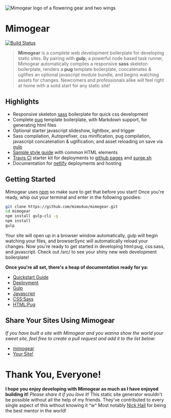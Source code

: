 ![Mimogear logo of a flowering gear and two wings](http://image.prntscr.com/image/e86217163ef747b3af55d3e2b29be4dc.png)

# Mimogear

[![Build Status](https://travis-ci.org/mimoduo/mimogear.svg?branch=master)](https://travis-ci.org/mimoduo/mimogear)

> **Mimogear** is a complete web development boilerplate for developing static sites. By pairing with **gulp**, a powerful node based task runner, Mimogear automatically compiles a responsive **sass** skeleton boilerplate, renders a **pug** template boilerplate, concatenates & uglifies an optional javascript module bundle, and begins watching assets for changes. Newcomers and professionals alike will feel right at home with a solid start for any static site!

## Highlights

* Responsive skeleton [sass](http://sass-lang.com/) boilerplate for quick css development
* Complete [pug](https://pugjs.org/api/getting-started.html) template boilerplate, with Markdown support, for generating html files
* Optional starter javascript slideshow, lightbox, and trigger
* Sass compilation, Autoprefixer, css minification, pug compilation, javascript concatenation & uglification, and asset reloading on save via [gulp](http://gulpjs.com/)
* [Sample style guide](http://mimoduo.github.io/mimogear/style-guide.html) with common HTML elements
* [Travis CI](https://travis-ci.org/) starter kit for deployments to [github pages](https://pages.github.com/) and [surge.sh](https://surge.sh/)
* Documentation for [netlify](https://www.netlify.com/) deployments and hosting

## Getting Started

Mimogear uses [npm](https://docs.npmjs.com/getting-started/installing-node) so make sure to get that before you start! Once you're ready, whip out your terminal and enter in the following goodies:

```sh
git clone https://github.com/mimoduo/mimogear.git
cd mimogear
npm install gulp-cli -g
npm install
gulp
```

Your site will open up in a browser window automatically, gulp will begin watching your files, and browserSync will automatically reload your changes. Now you're ready to get started in developing html:pug, css:sass, and javascript. Check out /src/ to see your shiny new web development boilerplate!

**Once you're all set, there's a heap of documentation ready for ya:**

* [Quickstart Guide](https://github.com/mimoduo/mimogear/tree/master/docs)
* [Deployment](https://github.com/mimoduo/mimogear/tree/master/docs/deployment)
* [Gulp](https://github.com/mimoduo/mimogear/tree/master/docs/gulp)
* [Javascript](https://github.com/mimoduo/mimogear/tree/master/docs/javascript)
* [CSS:Sass](https://github.com/mimoduo/mimogear/tree/master/docs/sass)
* [HTML:Pug](https://github.com/mimoduo/mimogear/tree/master/docs/pug)

## Share Your Sites Using Mimogear

*If you have built a site with Mimogear and you wanna show the world your sweet site, feel free to create a pull request and add it to the list below*:

* [mimogear](http://mimoduo.github.io/mimogear/)
* [Your Site!](#)

# Thank You, Everyone!

**I hope you enjoy developing with Mimogear as much as I have enjoyed building it!** *Please share it if you love it!* This static site generator wouldn't be possible without all the help of my friends. They've contributed to every single aspect of this without knowing it ^w^ Most notably [Nick Hall](https://github.com/nhall) for being the best mentor in the world!
